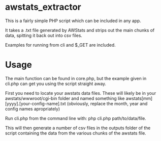 # awstats_extractor

This is a fairly simple PHP script which can be included in any app.

It takes a .txt file generated by AWStats and strips out the main chunks of data, spitting it back out into csv files.

Examples for running from cli and $_GET are included.

# Usage

The main function can be found in core.php, but the example given in cli.php can get you using the script straight away.

First you need to locate your awstats data files. These will likely be in your awstats/wwwroot/cgi-bin folder and named something like awstats[mm][yyyy].[your-config-name].txt (obviously, replace the month, year and config names apropriately)

Run cli.php from the command line with: php cli.php path/to/data/file.

This will then generate a number of csv files in the outputs folder of the script containing the data from the various chunks of the awstats file.
